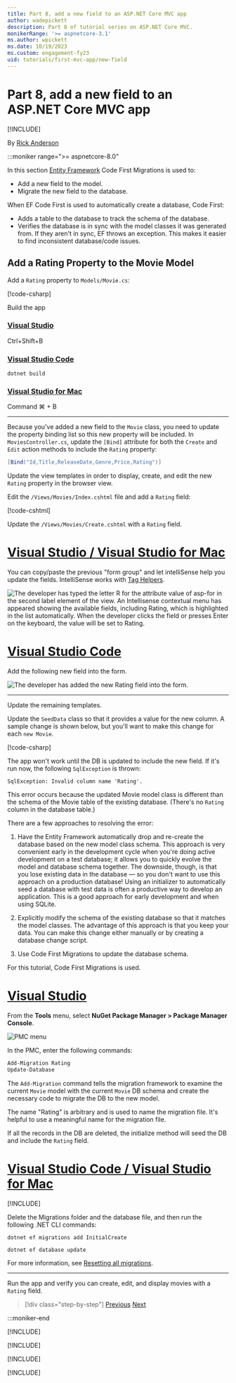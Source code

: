 ```yaml
---
title: Part 8, add a new field to an ASP.NET Core MVC app
author: wadepickett
description: Part 8 of tutorial series on ASP.NET Core MVC.
monikerRange: '>= aspnetcore-3.1'
ms.author: wpickett
ms.date: 10/19/2023
ms.custom: engagement-fy23
uid: tutorials/first-mvc-app/new-field
---
```

# Part 8, add a new field to an ASP.NET Core MVC app

[!INCLUDE[](~/includes/not-latest-version.md)]

By [Rick Anderson](https://twitter.com/RickAndMSFT)

:::moniker range=">= aspnetcore-8.0"

In this section [Entity Framework](/ef/core/get-started/aspnetcore/new-db) Code First Migrations is used to:

* Add a new field to the model.
* Migrate the new field to the database.

When EF Code First is used to automatically create a database, Code First:

* Adds a table to the database to  track the schema of the database.
* Verifies the database is in sync with the model classes it was generated from. If they aren't in sync, EF throws an exception. This makes it easier to find inconsistent database/code issues.

## Add a Rating Property to the Movie Model

Add a `Rating` property to `Models/Movie.cs`:

[!code-csharp[](~/tutorials/first-mvc-app/start-mvc/sample/mvcmovie80/Models/Movie.cs?name=snippet_AddRating&highlight=19)]

Build the app

### [Visual Studio](#tab/visual-studio)

 Ctrl+Shift+B

### [Visual Studio Code](#tab/visual-studio-code)

```dotnetcli
dotnet build
```

### [Visual Studio for Mac](#tab/visual-studio-mac)

Command ⌘ + B

---

Because you've added a new field to the `Movie` class, you need to update the property binding list so this new property will be included. In `MoviesController.cs`, update the `[Bind]` attribute for both the `Create` and `Edit` action methods to include the `Rating` property:

```csharp
[Bind("Id,Title,ReleaseDate,Genre,Price,Rating")]
```

Update the view templates in order to display, create, and edit the new `Rating` property in the browser view.

Edit the `/Views/Movies/Index.cshtml` file and add a `Rating` field:

[!code-cshtml[](~/tutorials/first-mvc-app/start-mvc/sample/MvcMovie80/Views/Movies/IndexGenreRating.cshtml?highlight=16-18,38-40&range=24-72)]

Update the `/Views/Movies/Create.cshtml` with a `Rating` field.

# [Visual Studio / Visual Studio for Mac](#tab/visual-studio+visual-studio-mac)

You can copy/paste the previous "form group" and let intelliSense help you update the fields. IntelliSense works with [Tag Helpers](xref:mvc/views/tag-helpers/intro).

![The developer has typed the letter R for the attribute value of asp-for in the second label element of the view. An Intellisense contextual menu has appeared showing the available fields, including Rating, which is highlighted in the list automatically. When the developer clicks the field or presses Enter on the keyboard, the value will be set to Rating.](~/tutorials/first-mvc-app/new-field/_static/8/cr-VS22-17.8.0.png)

# [Visual Studio Code](#tab/visual-studio-code)

Add the following new field into the form.

![The developer has added the new Rating field into the form.](~/tutorials/first-mvc-app/new-field/_static/8/AddRatingField-VSCode.png)

---

Update the remaining templates.

Update the `SeedData` class so that it provides a value for the new column. A sample change is shown below, but you'll want to make this change for each `new Movie`.

[!code-csharp[](~/tutorials/first-mvc-app/start-mvc/sample/MvcMovie80/Models/SeedDataRating.cs?name=snippet_SeedRating&highlight=6)]

The app won't work until the DB is updated to include the new field. If it's run now, the following `SqlException` is thrown:

`SqlException: Invalid column name 'Rating'.`

This error occurs because the updated Movie model class is different than the schema of the Movie table of the existing database. (There's no `Rating` column in the database table.)

There are a few approaches to resolving the error:

1. Have the Entity Framework automatically drop and re-create the database based on the new model class schema. This approach is very convenient early in the development cycle when you're doing active development on a test database; it allows you to quickly evolve the model and database schema together. The downside, though, is that you lose existing data in the database — so you don't want to use this approach on a production database! Using an initializer to automatically seed a database with test data is often a productive way to develop an application. This is a good approach for early development and when using SQLite.

2. Explicitly modify the schema of the existing database so that it matches the model classes. The advantage of this approach is that you keep your data. You can make this change either manually or by creating a database change script.

3. Use Code First Migrations to update the database schema.

For this tutorial, Code First Migrations is used.

# [Visual Studio](#tab/visual-studio)

From the **Tools** menu, select **NuGet Package Manager > Package Manager Console**.

  ![PMC menu](~/tutorials/first-mvc-app/new-field/_static/8/pmc-VS22-17.8.0.png)

In the PMC, enter the following commands:

```powershell
Add-Migration Rating
Update-Database
```

The `Add-Migration` command tells the migration framework to examine the current `Movie` model with the current `Movie` DB schema and create the necessary code to migrate the DB to the new model.

The name "Rating" is arbitrary and is used to name the migration file. It's helpful to use a meaningful name for the migration file.

If all the records in the DB are deleted, the initialize method will seed the DB and include the `Rating` field.

# [Visual Studio Code / Visual Studio for Mac](#tab/visual-studio-code+visual-studio-mac)

[!INCLUDE[](~/includes/RP-mvc-shared/sqlite-warn.md)]

Delete the Migrations folder and the database file, and then run the following .NET CLI commands:

```dotnetcli
dotnet ef migrations add InitialCreate
```

```dotnetcli
dotnet ef database update
```

For more information, see [Resetting all migrations](/ef/core/managing-schemas/migrations/managing?tabs=dotnet-core-cli#resetting-all-migrations).

---
<!-- End of VS tabs -->

Run the app and verify you can create, edit, and display movies with a `Rating` field.

> [!div class="step-by-step"]
> [Previous](~/tutorials/first-mvc-app/search.md)
> [Next](~/tutorials/first-mvc-app/validation.md)

:::moniker-end

[!INCLUDE[](~/tutorials/first-mvc-app/new-field/includes/new-field7.md)]

[!INCLUDE[](~/tutorials/first-mvc-app/new-field/includes/new-field6.md)]

[!INCLUDE[](~/tutorials/first-mvc-app/new-field/includes/new-field5.md)]

[!INCLUDE[](~/tutorials/first-mvc-app/new-field/includes/new-field3.md)]
